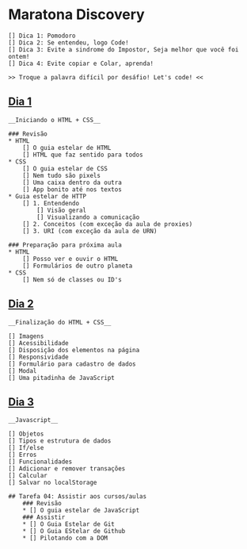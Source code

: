 # Maratona Discovery
    [] Dica 1: Pomodoro
    [] Dica 2: Se entendeu, logo Code!
    [] Dica 3: Evite a sindrome do Impostor, Seja melhor que você foi ontem!
    [] Dica 4: Evite copiar e Colar, aprenda!

    >> Troque a palavra difícil por desáfio! Let's code! <<

## [Dia 1](https://www.youtube.com/watch?v=NlDr6JX3VvA&t=5186s)

	__Iniciando o HTML + CSS__

	### Revisão
	* HTML
		[] O guia estelar de HTML
		[] HTML que faz sentido para todos
	* CSS
		[] O guia estelar de CSS
		[] Nem tudo são pixels
		[] Uma caixa dentro da outra
		[] App bonito até nos textos
	* Guia estelar de HTTP
		[] 1. Entendendo
			[] Visão geral
			[] Visualizando a comunicação
		[] 2. Conceitos (com exceção da aula de proxies)
		[] 3. URI (com exceção da aula de URN)

	### Preparação para próxima aula
	* HTML
		[] Posso ver e ouvir o HTML
		[] Formulários de outro planeta
	* CSS
		[] Nem só de classes ou ID's
	

## [Dia 2](https://www.youtube.com/watch?v=f13z6eFJEQg&t=7034s)

	__Finalização do HTML + CSS__

	[] Imagens
	[] Acessibilidade
	[] Disposição dos elementos na página
	[] Responsividade
	[] Formulário para cadastro de dados
	[] Modal
	[] Uma pitadinha de JavaScript


## [Dia 3](https://www.youtube.com/watch?v=41VftS_pjnI)

	__Javascript__

	[] Objetos
	[] Tipos e estrutura de dados
	[] If/else
	[] Erros
	[] Funcionalidades
	[] Adicionar e remover transações
	[] Calcular
	[] Salvar no localStorage

	## Tarefa 04: Assistir aos cursos/aulas
		### Revisão
		* [] O guia estelar de JavaScript
		### Assistir
		* [] O Guia Estelar de Git
		* [] O Guia EStelar de Github
		* [] Pilotando com a DOM